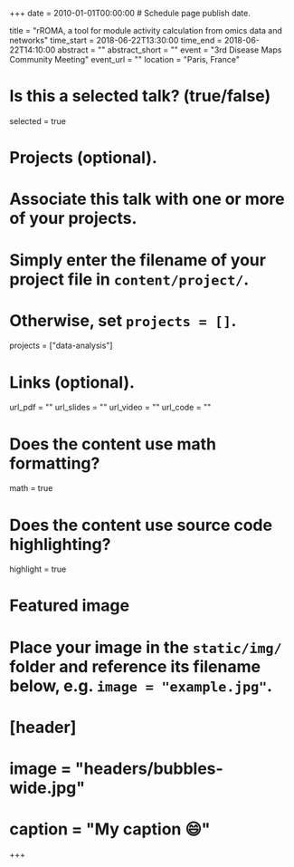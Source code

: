 +++
date = 2010-01-01T00:00:00  # Schedule page publish date.

title = "rROMA, a tool for module activity calculation from omics data and networks"
time_start = 2018-06-22T13:30:00
time_end = 2018-06-22T14:10:00
abstract = ""
abstract_short = ""
event = "3rd Disease Maps Community Meeting"
event_url = ""
location = "Paris, France"

# Is this a selected talk? (true/false)
selected = true

# Projects (optional).
#   Associate this talk with one or more of your projects.
#   Simply enter the filename of your project file in `content/project/`.
#   Otherwise, set `projects = []`.
projects = ["data-analysis"]

# Links (optional).
url_pdf = ""
url_slides = ""
url_video = ""
url_code = ""

# Does the content use math formatting?
math = true

# Does the content use source code highlighting?
highlight = true

# Featured image
# Place your image in the `static/img/` folder and reference its filename below, e.g. `image = "example.jpg"`.
# [header]
# image = "headers/bubbles-wide.jpg"
# caption = "My caption :smile:"

+++
